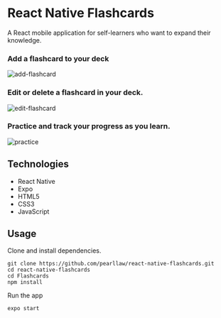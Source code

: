 # React Native Flashcards
A React mobile application for self-learners who want to expand their knowledge.

### Add a flashcard to your deck
![add-flashcard](https://user-images.githubusercontent.com/35009493/50575748-ecd47180-0db8-11e9-84c2-c3cc9798e855.gif)

### Edit or delete a flashcard in your deck.
![edit-flashcard](https://user-images.githubusercontent.com/35009493/50575779-5bb1ca80-0db9-11e9-8993-a0679dcd3ba1.gif)

### Practice and track your progress as you learn.
![practice](https://user-images.githubusercontent.com/35009493/50575816-01fdd000-0dba-11e9-8914-b9f7ceadb271.gif)

## Technologies
- React Native
- Expo
- HTML5
- CSS3
- JavaScript

## Usage
Clone and install dependencies.
```
git clone https://github.com/pearllaw/react-native-flashcards.git
cd react-native-flashcards
cd Flashcards
npm install
```
Run the app
```
expo start
```
